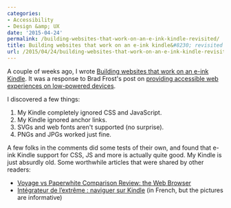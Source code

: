 ```yaml
---
categories:
- Accessibility
- Design &amp; UX
date: '2015-04-24'
permalink: /building-websites-that-work-on-an-e-ink-kindle-revisited/
title: Building websites that work on an e-ink kindle&#8230; revisited
url: /2015/04/24/building-websites-that-work-on-an-e-ink-kindle-revisited
---
```


A couple of weeks ago, I wrote [Building websites that work on an e-ink Kindle](https://gomakethings.com/building-websites-that-work-on-an-e-ink-kindle/). It was a response to Brad Frost's post on [providing accessible web experiences on low-powered devices](http://bradfrost.com/blog/post/accessibility-and-low-powered-devices/).

I discovered a few things:

1. My Kindle completely ignored CSS and JavaScript.
2. My Kindle ignored anchor links.
3. SVGs and web fonts aren't supported (no surprise).
4. PNGs and JPGs worked just fine.

A few folks in the comments did some tests of their own, and found that e-ink Kindle support for CSS, JS and more is actually quite good. My Kindle is just absurdly old. Some worthwhile articles that were shared by other readers:

* [Voyage vs Paperwhite Comparison Review: the Web Browser](http://the-digital-reader.com/2014/10/22/voyage-vs-paperwhite-comparison-review-web-browser/)
* [Intégrateur de l’extrême : naviguer sur Kindle](http://www.nicolas-hoffmann.net/source/1637-Integrateur-de-l-extreme-naviguer-sur-Kindle.html) (in French, but the pictures are informative)